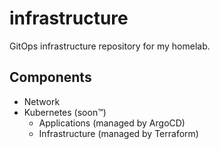 # infrastructure
GitOps infrastructure repository for my homelab.

## Components

- Network
- Kubernetes (soon™️)
  - Applications (managed by ArgoCD)
  - Infrastructure (managed by Terraform)
